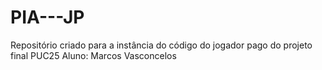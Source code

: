# PIA---JP
Repositório criado para a instância do código do jogador pago do projeto final PUC25
Aluno: Marcos Vasconcelos 
